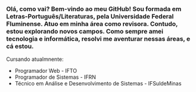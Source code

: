 ### Olá, como vai? Bem-vindo ao meu GitHub! Sou formada em Letras-Português/Literaturas, pela Universidade Federal Fluminense. Atuo em minha área como revisora. Contudo, estou explorando novos campos. Como sempre amei tecnologia e informática, resolvi me aventurar nessas áreas, e cá estou. 

Cursando atualmnente:

- Programador Web - IFTO
- Programador de Sistemas - IFRN
- Técnico em Análise e Desenvolvimento de Sistemas - IFSuldeMinas

<!--
**susanasilva95/susanasilva95** is a ✨ _special_ ✨ repository because its `README.md` (this file) appears on your GitHub profile.

Here are some ideas to get you started:

- 🔭 I’m currently working on ...
- 🌱 I’m currently learning ...
- 👯 I’m looking to collaborate on ...
- 🤔 I’m looking for help with ...
- 💬 Ask me about ...
- 📫 How to reach me: ...
- 😄 Pronouns: ...
- ⚡ Fun fact: ...
-->
